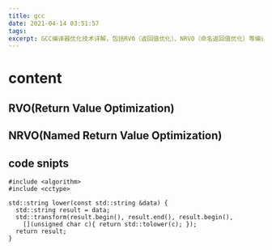 ```yaml
---
title: gcc
date: 2021-04-14 03:51:57
tags:
excerpt: GCC编译器优化技术详解，包括RVO（返回值优化）、NRVO（命名返回值优化）等编译优化策略，以及相关C++代码示例和性能优化技巧。
---
```


# content

## RVO(Return Value Optimization) 
## NRVO(Named Return Value Optimization)

## code snipts
```
#include <algorithm>
#include <cctype>

std::string lower(const std::string &data) {
  std::string result = data;
  std::transform(result.begin(), result.end(), result.begin(),
    [](unsigned char c){ return std::tolower(c); });
  return result;
}
```